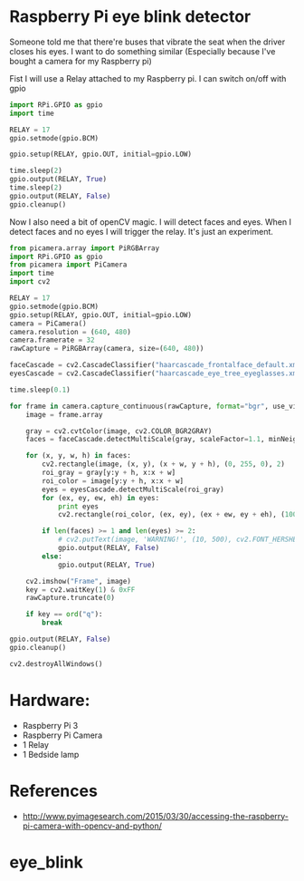 Raspberry Pi eye blink detector
======

Someone told me that there're buses that vibrate the seat when the driver closes his eyes. I want to do something similar (Especially because I've bought a camera for my Raspberry pi)

Fist I will use a Relay attached to my Raspberry pi. I can switch on/off with gpio

```python
import RPi.GPIO as gpio
import time

RELAY = 17
gpio.setmode(gpio.BCM)

gpio.setup(RELAY, gpio.OUT, initial=gpio.LOW)

time.sleep(2)
gpio.output(RELAY, True)
time.sleep(2)
gpio.output(RELAY, False)
gpio.cleanup()
```

Now I also need a bit of openCV magic. I will detect faces and eyes. When I detect faces and no eyes I will trigger the relay. It's just an experiment.

```python
from picamera.array import PiRGBArray
import RPi.GPIO as gpio
from picamera import PiCamera
import time
import cv2

RELAY = 17
gpio.setmode(gpio.BCM)
gpio.setup(RELAY, gpio.OUT, initial=gpio.LOW)
camera = PiCamera()
camera.resolution = (640, 480)
camera.framerate = 32
rawCapture = PiRGBArray(camera, size=(640, 480))

faceCascade = cv2.CascadeClassifier("haarcascade_frontalface_default.xml")
eyesCascade = cv2.CascadeClassifier("haarcascade_eye_tree_eyeglasses.xml")

time.sleep(0.1)

for frame in camera.capture_continuous(rawCapture, format="bgr", use_video_port=True):
    image = frame.array

    gray = cv2.cvtColor(image, cv2.COLOR_BGR2GRAY)
    faces = faceCascade.detectMultiScale(gray, scaleFactor=1.1, minNeighbors=5, minSize=(50, 50))

    for (x, y, w, h) in faces:
        cv2.rectangle(image, (x, y), (x + w, y + h), (0, 255, 0), 2)
        roi_gray = gray[y:y + h, x:x + w]
        roi_color = image[y:y + h, x:x + w]
        eyes = eyesCascade.detectMultiScale(roi_gray)
        for (ex, ey, ew, eh) in eyes:
            print eyes
            cv2.rectangle(roi_color, (ex, ey), (ex + ew, ey + eh), (100, 255, 255), 2)

        if len(faces) >= 1 and len(eyes) >= 2:
            # cv2.putText(image, 'WARNING!', (10, 500), cv2.FONT_HERSHEY_SIMPLEX, 4, (255, 255, 255), 2)
            gpio.output(RELAY, False)
        else:
            gpio.output(RELAY, True)

    cv2.imshow("Frame", image)
    key = cv2.waitKey(1) & 0xFF
    rawCapture.truncate(0)

    if key == ord("q"):
        break

gpio.output(RELAY, False)
gpio.cleanup()

cv2.destroyAllWindows()
```

# Hardware:
* Raspberry Pi 3
* Raspberry Pi Camera
* 1 Relay
* 1 Bedside lamp

# References
* http://www.pyimagesearch.com/2015/03/30/accessing-the-raspberry-pi-camera-with-opencv-and-python/
# eye_blink
